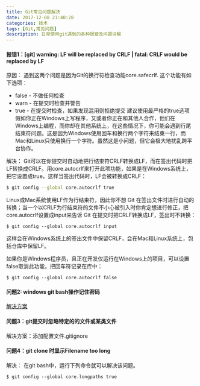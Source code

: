 ```yaml
---
title: Git常见问题解决
date: 2017-12-08 21:40:28
categories: 技术
tags: [Git,常见问题]
description: 日常使用git遇到的各种报错及问题详解
---
```


#### 报错1：[git] warning: LF will be replaced by CRLF | fatal: CRLF would be replaced by LF
原因：
遇到这两个问题是因为Git的换行符检查功能core.safecrlf.
这个功能有如下选项：
- false - 不做任何检查
- warn - 在提交时检查并警告
- true - 在提交时检查，如果发现混用则拒绝提交
建议使用最严格的true选项
假如你正在Windows上写程序，又或者你正在和其他人合作，他们在Windows上编程，而你却在其他系统上，在这些情况下，你可能会遇到行尾结束符问题。这是因为Windows使用回车和换行两个字符来结束一行，而Mac和Linux只使用换行一个字符。虽然这是小问题，但它会极大地扰乱跨平台协作。

解决：
Git可以在你提交时自动地把行结束符CRLF转换成LF，而在签出代码时把LF转换成CRLF。用core.autocrlf来打开此项功能，如果是在Windows系统上，把它设置成true，这样当签出代码时，LF会被转换成CRLF：
```bash
$ git config --global core.autocrlf true
```
Linux或Mac系统使用LF作为行结束符，因此你不想 Git 在签出文件时进行自动的转换；当一个以CRLF为行结束符的文件不小心被引入时你肯定想进行修正，把core.autocrlf设置成input来告诉 Git 在提交时把CRLF转换成LF，签出时不转换：
``` bash中使用如下命令进行发布
$ git config --global core.autocrlf input
```
这样会在Windows系统上的签出文件中保留CRLF，会在Mac和Linux系统上，包括仓库中保留LF。

如果你是Windows程序员，且正在开发仅运行在Windows上的项目，可以设置false取消此功能，把回车符记录在库中：
``` bash中使用如下命令进行发布
$ git config --global core.autocrlf false
```

#### 问题2: windows git bash操作记住密码
[解决方案](http://blog.csdn.net/u013399093/article/details/47278169)

#### 问题3：git提交时忽略特定的的文件或某类文件
解决方案：添加配置文件.gitignore

#### 问题4：git clone 时显示Filename too long
解决：
在git bash中，运行下列命令就可以解决该问题。
```bash中使用如下命令进行发布
$ git config --global core.longpaths true
```
